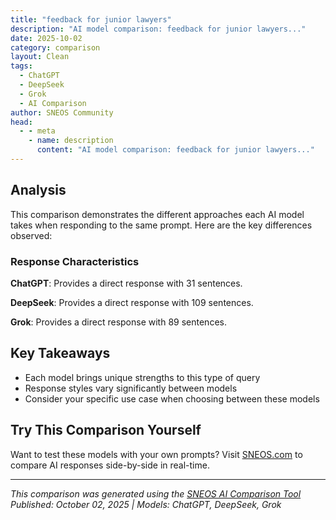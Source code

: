 ```yaml
---
title: "feedback for junior lawyers"
description: "AI model comparison: feedback for junior lawyers..."
date: 2025-10-02
category: comparison
layout: Clean
tags:
  - ChatGPT
  - DeepSeek
  - Grok
  - AI Comparison
author: SNEOS Community
head:
  - - meta
    - name: description
      content: "AI model comparison: feedback for junior lawyers..."
---
```


<ChatComparison
  title="feedback for junior lawyers"
  prompt="feedback for junior lawyers"
  :responses='{
    "ChatGPT": "Certainly! Here\u2019s some constructive and encouraging feedback you can provide to junior lawyers:\n\n---\n\n**Feedback for Junior Lawyers**\n\n1. **Legal Knowledge and Research Skills**  \n- You demonstrate a solid understanding of fundamental legal principles. I encourage you to continue deepening your knowledge by reading case law and legal articles regularly.  \n- When conducting research, try to focus on authoritative sources and always verify the relevance and currency of your findings.\n\n2. **Attention to Detail**  \n- Your attention to detail has improved, which is crucial in preparing documents and reviewing contracts. Keep honing this skill to avoid minor errors that could have significant consequences.  \n- Make it a habit to proofread your work carefully before submission.\n\n3. **Drafting and Writing**  \n- Your drafting skills are developing well; however, strive for clarity and conciseness. Avoid overly complex sentences and legal jargon when simpler language suffices.  \n- Structuring your arguments logically will make your documents more persuasive.\n\n4. **Communication and Teamwork**  \n- You communicate effectively within the team and are open to feedback, which is commendable. Continue to ask questions when uncertain and share your ideas confidently.  \n- Building strong relationships with colleagues and clients will enhance your professional growth.\n\n5. **Time Management and Organization**  \n- Managing multiple tasks efficiently is a key skill you\u2019re beginning to demonstrate. Prioritizing urgent matters and setting realistic deadlines will help you meet expectations consistently.  \n- Consider using tools or methods to track your assignments and progress.\n\n6. **Professionalism and Ethics**  \n- You\u2019ve shown professionalism in your interactions and a good understanding of ethical standards. Keep upholding these values as they form the foundation of a reputable legal career.\n\n---\n\n**Areas for Improvement:**  \n- Take initiative in seeking more challenging assignments to expand your experience.  \n- Develop stronger oral advocacy skills by practicing presentations and participating in moot courts or debates.  \n- Work on anticipating potential issues in cases and proposing proactive solutions.\n\n---\n\n**Overall, you are progressing well as a junior lawyer. With continued dedication and practice, you will become a valuable asset to the firm. Please feel free to reach out if you need guidance or support in any area.**\n\n---\n\nWould you like feedback tailored to a specific area or situation?",
    "DeepSeek": "Of course. Providing effective feedback to junior lawyers is one of the most critical skills for a senior lawyer or partner. It\u0027s not just about correcting mistakes; it\u0027s about building confidence, fostering growth, and developing the future of the firm.\n\nHere is a comprehensive guide to giving feedback to junior lawyers, broken down into principles, a practical framework, and examples.\n\n---\n\n### **Part 1: The Guiding Principles (The Mindset)**\n\nBefore you even open your mouth, get your mindset right.\n\n1.  **Assume Positive Intent.** Junior lawyers are almost always trying their best. They are rarely being lazy or malicious; they are more likely to be inexperienced, overwhelmed, or unsure of the standard required. Start from this place of empathy.\n2.  **It\u0027s a Investment, Not a Criticism.** Frame feedback in your own mind as an essential investment in their professional development. This shifts the tone from punitive to constructive.\n3.  **Be Specific and Actionable.** \u0022This memo was bad\u0022 is useless. \u0022The legal analysis in section two would be stronger if you applied the *Smith v. Jones* test to the facts here\u0022 is specific and tells them exactly what to do next time.\n4.  **Timely is Kind.** Don\u0027t let issues fester. Provide feedback as close to the event as possible. A quick 5-minute chat right after a meeting is more effective than an email three weeks later.\n5.  **Balance is Key (The Feedback Sandwich).** While sometimes overused, the principle is sound: start with something positive, address the area for improvement, and end on an encouraging note. This makes the critical feedback easier to hear and shows you see their overall value.\n6.  **Make it a Dialogue, Not a Monologue.** Ask questions. \u0022What was your thought process here?\u0022 or \u0022How do you think that client call went?\u0022 This encourages self-reflection and helps you understand their reasoning.\n\n---\n\n### **Part 2: The \u0022Situation-Behavior-Impact\u0022 Framework (The Tool)**\n\nThis is a simple, powerful, and non-accusatory model for delivering feedback.\n\n*   **Situation:** Pinpoint the specific context. \u0022On the draft motion for summary judgment you sent yesterday...\u0022\n*   **Behavior:** Describe the observable action or work product, without judgment. \u0022...I noticed that the statement of facts didn\u0027t include the key deposition testimony from page 45 of the Smith deposition...\u0022\n*   **Impact:** Explain the consequence of that behavior.\n    *   **On the Work:** \u0022...which means the judge won\u0027t see our strongest evidence on the central point.\u0022\n    *   **On the Team/Client:** \u0022...so I had to spend an extra hour adding it in, which put us behind schedule.\u0022\n    *   **On Their Development:** \u0022...and mastering this skill is crucial for building persuasive legal arguments.\u0022\n\n**Putting it together:** \u0022**Situation:** On the draft motion you sent yesterday, **Behavior:** I noticed the statement of facts didn\u0027t include the key testimony from page 45 of the Smith deposition. **Impact:** This means our strongest argument isn\u0027t presented to the judge, and it created more work for me to correct it. For next time, let\u0027s talk about a checklist for reviewing key evidence before drafting.\u0022\n\n---\n\n### **Part 3: Examples for Common Scenarios**\n\n#### **Scenario 1: Written Work Product (Memo, Brief, Email)**\n\n*   **Ineffective:** \u0022This needs to be sharper.\u0022\n*   **Effective (using S-B-I):** \u0022**Situation:** On the research memo about the non-compete clause. **Behavior:** Your summary of the law was very thorough, which I really appreciate. **Impact:** That saves me time in not having to re-check the statutes. **Behavior:** However, the application to our client\u0027s specific industry was a bit thin. **Impact:** The partner reading this will be left with unanswered questions. **Action:** Let\u0027s walk through how to bridge the gap between general law and specific client facts. For the next one, try starting your analysis by asking, \u0027What would a court in this industry specifically care about?\u0027\u0022\n\n#### **Scenario 2: Client Interaction**\n\n*   **Ineffective:** \u0022You were too quiet in that meeting.\u0022\n*   **Effective:** \u0022**Situation:** In the client call earlier. **Behavior:** I noticed you had prepared excellent notes on the timeline. **Impact:** When you pointed out the discrepancy in the dates, it was incredibly valuable and showed the client we are detail-oriented. **Behavior:** I also noticed you hesitated when the client asked you directly about the likelihood of success. **Impact:** It can make the client nervous if we seem unsure. **Action:** A great technique is to have a standard, confident response ready, like, \u0027Based on the current information, our strategy is strong, but that\u0027s a great question I\u0027d like to discuss with the team offline to ensure we\u0027ve covered all angles.\u0027 Let\u0027s practice that.\u0022\n\n#### **Scenario 3: Professionalism \u0026 Self-Management**\n\n*   **Ineffective:** \u0022You need to be more proactive.\u0022\n*   **Effective:** \u0022**Situation:** I\u0027ve noticed over the last couple of projects. **Behavior:** You do excellent work when an assignment is given to you. **Impact:** I know I can rely on the quality of your work. **Behavior:** I\u0027d like to see you take the next step of anticipating what needs to be done next without waiting for me to ask. **Impact:** This is the skill that separates good junior lawyers from great ones, as it truly makes you a partner in the matter. **Action:** For the next week, at the end of each day, ask yourself, \u0027Based on what we did today, what are the logical next three steps?\u0027 and then come to me with those suggestions.\u0022\n\n---\n\n### **Part 4: Encouraging Positive Feedback**\n\nDon\u0027t just give corrective feedback. Reinforce what they are doing well. This tells them what to *keep doing*.\n\n*   \u0022The way you structured that email to opposing counsel was perfect\u2014firm, polite, and clear. That\u0027s exactly the standard we want.\u0022\n*   \u0022I want to point out how well you managed that document review. Your organizational system meant we found the key document in minutes. Fantastic job.\u0022\n\n---\n\n### **Part 5: Creating a Feedback-Rich Culture**\n\n*   **Schedule It:** Don\u0027t leave it to chance. Have regular, brief check-ins (e.g., 15 minutes weekly).\n*   **Ask for Feedback Yourself:** Model the behavior. \u0022How could I have better prepared you for that deposition?\u0022 or \u0022Is there any context I could have provided that would have made that assignment easier?\u0022 This builds immense trust.\n*   **Normalize Mistakes:** Say things like, \u0022I remember when I made a similar mistake as a first-year. Here\u0027s what I learned...\u0022 This reduces shame and frames mistakes as learning opportunities.\n\n**Final Thought:** The goal of feedback is to create a junior lawyer who eventually doesn\u0027t need it. By being intentional, constructive, and kind, you are not just fixing today\u0027s problem; you are mentoring tomorrow\u0027s partner.",
    "Grok": "Providing feedback to junior lawyers is a critical part of their professional development. Effective feedback should be constructive, specific, and supportive, helping them grow their skills, build confidence, and address areas for improvement. Below are some guidelines and examples for giving feedback to junior lawyers:\n\n---\n\n### **General Principles for Giving Feedback**\n1. **Be Specific**: Focus on particular tasks, cases, or behaviors rather than making vague or general comments.\n2. **Balance Positive and Constructive Criticism**: Highlight strengths while addressing areas for improvement to keep them motivated.\n3. **Be Timely**: Provide feedback as soon as possible after the event or task to ensure relevance.\n4. **Encourage Dialogue**: Make feedback a two-way conversation, allowing the junior lawyer to ask questions or share their perspective.\n5. **Focus on Development**: Frame feedback as an opportunity for growth, not just criticism.\n6. **Set Clear Expectations**: Ensure they understand what is expected of them moving forward.\n\n---\n\n### **Structure for Delivering Feedback**\nUse a structured approach like the **SBI Model** (Situation-Behavior-Impact) to organize your feedback:\n- **Situation**: Describe the context or specific situation.\n- **Behavior**: Highlight the specific actions or behaviors you observed.\n- **Impact**: Explain the effect of their behavior on the team, client, or outcome.\n\nAlternatively, use the **Sandwich Method**:\n- Start with positive feedback.\n- Address areas for improvement.\n- End with encouragement or positive reinforcement.\n\n---\n\n### **Examples of Feedback for Junior Lawyers**\n\n#### **Positive Feedback**\n- *\u0022I wanted to commend you on the research you did for the client brief on [specific case]. Your detailed analysis of the precedent cases was thorough, and it provided a strong foundation for our argument. It saved the team a lot of time, and the client was impressed with our depth of knowledge. Keep up the great work!\u0022*\n  (Highlights a specific achievement, acknowledges effort, and encourages continuation.)\n\n- *\u0022During the client meeting last week, I noticed how well you listened to their concerns and asked insightful follow-up questions. It helped build rapport and made them feel heard. That\u2019s a key skill in client-facing roles, and you\u2019re already showing strength in this area.\u0022*\n  (Focuses on soft skills and interpersonal abilities.)\n\n#### **Constructive Feedback (Areas for Improvement)**\n- *\u0022I reviewed the draft contract you prepared for [specific client], and while your research on the relevant clauses was solid, I noticed a few areas where the language could be clearer. For instance, the indemnity clause was a bit ambiguous, which could lead to misinterpretation. Let\u2019s go through it together so I can show you how to tighten up the wording. Going forward, I\u2019d suggest reading the clauses aloud to check for clarity before submission.\u0022*\n  (Addresses a specific issue, offers a solution, and provides actionable advice.)\n\n- *\u0022In yesterday\u2019s team meeting, I noticed you hesitated to share your opinion on the case strategy, even though I could tell you had valuable insights. I understand it can be intimidating to speak up, but your perspective is important to the team. Next time, I encourage you to voice your thoughts, even if they\u2019re not fully formed. We value collaboration, and I\u2019m happy to help you refine your ideas if needed.\u0022*\n  (Encourages confidence and participation while being supportive.)\n\n#### **Mixed Feedback (Positive and Constructive)**\n- *\u0022I wanted to give you feedback on the memo you submitted for [specific case]. First, I\u2019m impressed by how well you summarized the key issues\u2014it was concise and easy to follow, which is a great skill to have. However, I noticed a couple of legal citations were incorrect, which could undermine the credibility of the document. Let\u2019s review those together to ensure accuracy, and moving forward, I\u2019d recommend double-checking citations using [specific tool/resource]. I\u2019m confident you\u2019ll get the hang of this quickly because your attention to detail is already strong in other areas.\u0022*\n  (Uses the sandwich method: starts with praise, addresses an issue, and ends with encouragement.)\n\n- *\u0022Your presentation during the internal training session was engaging, and I could see that you put a lot of effort into preparing the material\u2014well done! However, I noticed you rushed through some of the more complex points, which might have left the audience a bit confused. Next time, try pacing yourself and pausing to check if anyone has questions. I\u2019d be happy to do a practice run with you before your next session to help with timing. You\u2019ve got great potential as a presenter!\u0022*\n  (Acknowledges effort, identifies an area for improvement, and offers assistance.)\n\n---\n\n### **Common Areas to Focus Feedback On for Junior Lawyers**\n1. **Legal Research and Writing**:\n   - Accuracy and depth of research.\n   - Clarity and precision in drafting documents (memos, contracts, emails).\n   - Proper citation and adherence to legal formatting standards.\n2. **Analytical Skills**:\n   - Ability to identify key issues in a case or problem.\n   - Logical reasoning and application of legal principles.\n3. **Time Management**:\n   - Meeting deadlines and prioritizing tasks.\n   - Managing workload and seeking help when needed.\n4. **Communication**:\n   - Effectiveness in client interactions and internal discussions.\n   - Confidence in presenting arguments or ideas.\n5. **Professionalism**:\n   - Attention to detail (e.g., proofreading, formatting).\n   - Punctuality and preparedness for meetings or court appearances.\n6. **Teamwork and Collaboration**:\n   - Willingness to ask for feedback or clarification.\n   - Contributing to team discussions and supporting colleagues.\n\n---\n\n### **Tips for Delivering Feedback Effectively**\n- **Create a Safe Environment**: Ensure the junior lawyer feels comfortable receiving feedback. Avoid being overly critical or dismissive.\n- **Be Empathetic**: Recognize that they are still learning and may lack experience or confidence in certain areas.\n- **Provide Resources**: Suggest tools, training, or mentorship opportunities to help them improve.\n- **Follow Up**: Check in after giving feedback to see if they\u2019ve made progress or need additional support.\n\n---\n\n### **What to Avoid When Giving Feedback**\n- **Being Overly Harsh**: Avoid language that feels personal or attacking (e.g., \u201CYou always mess this up\u201D).\n- **Focusing Only on Negatives**: This can demotivate them and overlook their strengths.\n- **Being Vague**: Statements like \u201CYou need to do better\u201D don\u2019t provide actionable guidance.\n- **Comparing Them to Others**: This can create resentment or insecurity (e.g., \u201CWhy can\u2019t you be more like [colleague]?\u201D).\n\n---\n\nBy providing thoughtful, constructive feedback, you can help junior lawyers build their skills, gain confidence, and contribute more effectively to the team. Always tailor your feedback to their specific role, experience level, and the context of their work. Would you like specific examples for a particular situation or skill area?"
  }'
  published-date="00:52"
/>

## Analysis

This comparison demonstrates the different approaches each AI model takes when responding to the same prompt. Here are the key differences observed:

### Response Characteristics

**ChatGPT**: Provides a direct response with 31 sentences. 

**DeepSeek**: Provides a direct response with 109 sentences. 

**Grok**: Provides a direct response with 89 sentences. 

## Key Takeaways

- Each model brings unique strengths to this type of query
- Response styles vary significantly between models
- Consider your specific use case when choosing between these models

## Try This Comparison Yourself

Want to test these models with your own prompts? Visit [SNEOS.com](https://sneos.com) to compare AI responses side-by-side in real-time.

---

*This comparison was generated using the [SNEOS AI Comparison Tool](https://sneos.com)*
*Published: October 02, 2025 | Models: ChatGPT, DeepSeek, Grok*
